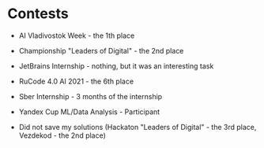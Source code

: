 # Contests

* AI Vladivostok Week - the 1th place
* Championship "Leaders of Digital" - the 2nd place
* JetBrains Internship - nothing, but it was an interesting task
* RuCode 4.0 AI 2021 - the 6th place
* Sber Internship - 3 months of the internship
* Yandex Cup ML/Data Analysis - Participant

* Did not save my solutions (Hackaton "Leaders of Digital" - the 3rd place, Vezdekod - the 2nd place)
